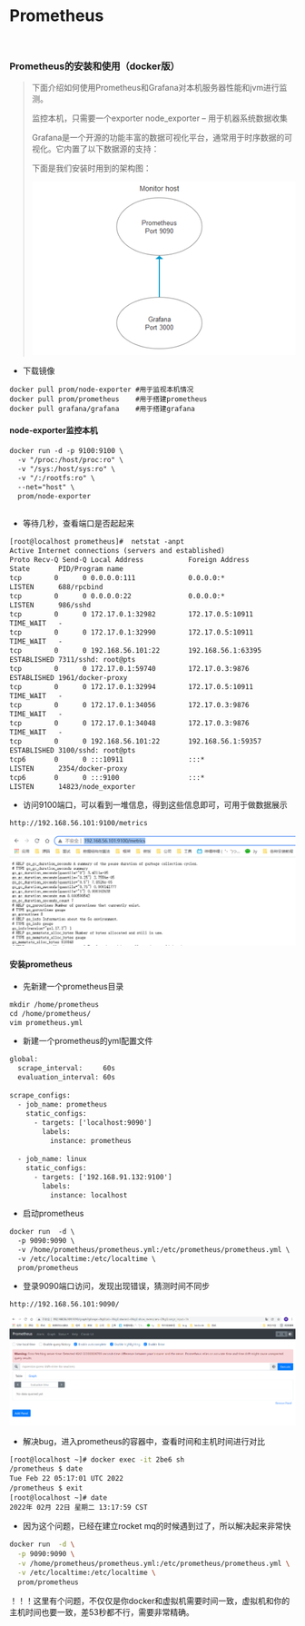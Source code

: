# Prometheus

​	

### Prometheus的安装和使用（docker版）

>下面介绍如何使用Prometheus和Grafana对本机服务器性能和jvm进行监测。
>
>监控本机，只需要一个exporter node_exporter – 用于机器系统数据收集
>
> Grafana是一个开源的功能丰富的数据可视化平台，通常用于时序数据的可视化。它内置了以下数据源的支持：
>
>下面是我们安装时用到的架构图：
>
>![img](Prometheus的学习/1341090-20181108171729613-1031744778.png)

* 下载镜像

```shell
docker pull prom/node-exporter #用于监视本机情况
docker pull prom/prometheus	   #用于搭建prometheus
docker pull grafana/grafana	   #用于搭建grafana
```

#### node-exporter监控本机

```shell
docker run -d -p 9100:9100 \
  -v "/proc:/host/proc:ro" \
  -v "/sys:/host/sys:ro" \
  -v "/:/rootfs:ro" \
  --net="host" \
  prom/node-exporter
  
```

* 等待几秒，查看端口是否起起来

```shell
[root@localhost prometheus]#  netstat -anpt
Active Internet connections (servers and established)
Proto Recv-Q Send-Q Local Address           Foreign Address         State       PID/Program name    
tcp        0      0 0.0.0.0:111             0.0.0.0:*               LISTEN      688/rpcbind         
tcp        0      0 0.0.0.0:22              0.0.0.0:*               LISTEN      986/sshd            
tcp        0      0 172.17.0.1:32982        172.17.0.5:10911        TIME_WAIT   -                   
tcp        0      0 172.17.0.1:32990        172.17.0.5:10911        TIME_WAIT   -                   
tcp        0      0 192.168.56.101:22       192.168.56.1:63395      ESTABLISHED 7311/sshd: root@pts 
tcp        0      0 172.17.0.1:59740        172.17.0.3:9876         ESTABLISHED 1961/docker-proxy   
tcp        0      0 172.17.0.1:32994        172.17.0.5:10911        TIME_WAIT   -                   
tcp        0      0 172.17.0.1:34056        172.17.0.3:9876         TIME_WAIT   -                   
tcp        0      0 172.17.0.1:34048        172.17.0.3:9876         TIME_WAIT   -                   
tcp        0      0 192.168.56.101:22       192.168.56.1:59357      ESTABLISHED 3100/sshd: root@pts 
tcp6       0      0 :::10911                :::*                    LISTEN      2354/docker-proxy   
tcp6       0      0 :::9100                 :::*                    LISTEN      14823/node_exporter 
```

* 访问9100端口，可以看到一堆信息，得到这些信息即可，可用于做数据展示

```
http://192.168.56.101:9100/metrics
```

![image-20220222135512118](Prometheus的学习/image-20220222135512118.png)

#### 安装prometheus

* 先新建一个prometheus目录

```
mkdir /home/prometheus
cd /home/prometheus/
vim prometheus.yml
```

* 新建一个prometheus的yml配置文件

```shell
global:
  scrape_interval:     60s
  evaluation_interval: 60s
 
scrape_configs:
  - job_name: prometheus
    static_configs:
      - targets: ['localhost:9090']
        labels:
          instance: prometheus
 
  - job_name: linux
    static_configs:
      - targets: ['192.168.91.132:9100']
        labels:
          instance: localhost
```

* 启动prometheus

```shell
docker run  -d \
  -p 9090:9090 \
  -v /home/prometheus/prometheus.yml:/etc/prometheus/prometheus.yml \
  -v /etc/localtime:/etc/localtime \
  prom/prometheus
```

* 登录9090端口访问，发现出现错误，猜测时间不同步

```
http://192.168.56.101:9090/
```

![image-20220222142446046](Prometheus的学习/image-20220222142446046.png)

* 解决bug，进入prometheus的容器中，查看时间和主机时间进行对比

```bash
[root@localhost ~]# docker exec -it 2be6 sh
/prometheus $ date
Tue Feb 22 05:17:01 UTC 2022
/prometheus $ exit
[root@localhost ~]# date
2022年 02月 22日 星期二 13:17:59 CST
```

* 因为这个问题，已经在建立rocket mq的时候遇到过了，所以解决起来非常快

```bash
docker run  -d \
  -p 9090:9090 \
  -v /home/prometheus/prometheus.yml:/etc/prometheus/prometheus.yml \
  -v /etc/localtime:/etc/localtime \
  prom/prometheus
```

！！！这里有个问题，不仅仅是你docker和虚拟机需要时间一致，虚拟机和你的主机时间也要一致，差53秒都不行，需要非常精确。

